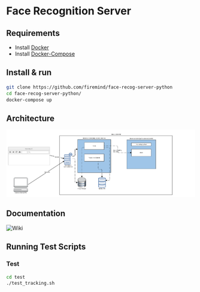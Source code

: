 # Face Recognition Server

## Requirements

* Install [Docker](https://www.docker.com/community-edition)
* Install [Docker-Compose](https://docs.docker.com/compose/)

## Install & run

```bash
git clone https://github.com/firemind/face-recog-server-python
cd face-recog-server-python/
docker-compose up
```

## Architecture

![Diagram](https://github.com/firemind/face-recog-server/raw/master/figures/face_recog_full.png "Architecture")


## Documentation

![Wiki](https://github.com/firemind/facial-recognition-sa-2017/wiki)


## Running Test Scripts

### Test

```bash
cd test
./test_tracking.sh
```
